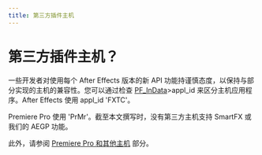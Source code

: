```yaml
---
title: 第三方插件主机
---
```

# 第三方插件主机？

一些开发者对使用每个 After Effects 版本的新 API 功能持谨慎态度，以保持与部分实现的主机的兼容性。您可以通过检查 [PF_InData](../../effect-basics/PF_InData)>appl_id 来区分主机应用程序。After Effects 使用 appl_id 'FXTC'。

Premiere Pro 使用 'PrMr'。截至本文撰写时，没有第三方主机支持 SmartFX 或我们的 AEGP 功能。

此外，请参阅 [Premiere Pro 和其他主机](../../ppro/ppro) 部分。